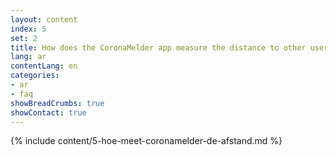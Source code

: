 ```yaml
---
layout: content
index: 5
set: 2
title: How does the CoronaMelder app measure the distance to other users of the app?
lang: ar
contentLang: en
categories:
- ar
- faq
showBreadCrumbs: true
showContact: true
---
```

{% include content/5-hoe-meet-coronamelder-de-afstand.md %}
